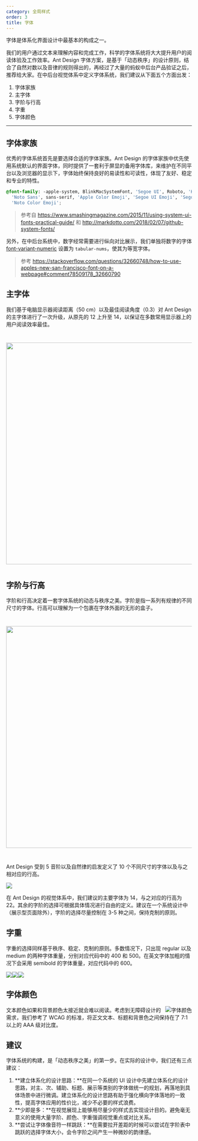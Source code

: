 ```yaml
---
category: 全局样式
order: 3
title: 字体
---
```


字体是体系化界面设计中最基本的构成之一。

我们的用户通过文本来理解内容和完成工作，科学的字体系统将大大提升用户的阅读体验及工作效率。Ant Design 字体方案，是基于「动态秩序」的设计原则，结合了自然对数以及音律的规则得出的，再经过了大量的蚂蚁中后台产品验证之后，推荐给大家。在中后台视觉体系中定义字体系统，我们建议从下面五个方面出发：

1. 字体家族
2. 主字体
3. 字阶与行高
4. 字重
5. 字体颜色

---

## 字体家族

优秀的字体系统首先是要选择合适的字体家族。Ant Design 的字体家族中优先使用系统默认的界面字体，同时提供了一套利于屏显的备用字体库，来维护在不同平台以及浏览器的显示下，字体始终保持良好的易读性和可读性，体现了友好、稳定和专业的特性。

```css
@font-family: -apple-system, BlinkMacSystemFont, 'Segoe UI', Roboto, 'Helvetica Neue', Arial,
  'Noto Sans', sans-serif, 'Apple Color Emoji', 'Segoe UI Emoji', 'Segoe UI Symbol',
  'Noto Color Emoji';
```

> 参考自 https://www.smashingmagazine.com/2015/11/using-system-ui-fonts-practical-guide/ 和 http://markdotto.com/2018/02/07/github-system-fonts/

另外，在中后台系统中，数字经常需要进行纵向对比展示，我们单独将数字的字体 [font-variant-numeric](https://www.fonts.com/content/learning/fontology/level-3/numbers/proportional-vs-tabular-figures) 设置为 `tabular-nums`，使其为等宽字体。

> 参考 https://stackoverflow.com/questions/32660748/how-to-use-apples-new-san-francisco-font-on-a-webpage#comment78509178_32660790

## 主字体

我们基于电脑显示器阅读距离（50 cm）以及最佳阅读角度（0.3）对 Ant Design 的主字体进行了一次升级，从原先的 12 上升至 14，以保证在多数常用显示器上的用户阅读效率最佳。

<div style="text-align:center;margin:40px 0;">
  <img width="600" src="https://gw.alipayobjects.com/zos/rmsportal/yriUFbqOPtVniYYiikfb.png">
</div>

## 字阶与行高

字阶和行高决定着一套字体系统的动态与秩序之美。字阶是指一系列有规律的不同尺寸的字体。行高可以理解为一个包裹在字体外面的无形的盒子。

<div style="text-align:center;margin:40px 0;">
  <img width="600" src="https://gw.alipayobjects.com/zos/rmsportal/xpykKKFJQorFJltdXkie.png">
</div>

Ant Design 受到 5 音阶以及自然律的启发定义了 10 个不同尺寸的字体以及与之相对应的行高。

<img src="https://gw.alipayobjects.com/zos/rmsportal/iFjgfIBExksqCqGMwUlw.png">

在 Ant Design 的视觉体系中，我们建议的主要字体为 14，与之对应的行高为 22。其余的字阶的选择可根据具体情况进行自由的定义。建议在一个系统设计中（展示型页面除外），字阶的选择尽量控制在 3-5 种之间，保持克制的原则。

## 字重

字重的选择同样基于秩序、稳定、克制的原则。多数情况下，只出现 regular 以及 medium 的两种字体重量，分别对应代码中的 400 和 500。在英文字体加粗的情况下会采用 semibold 的字体重量，对应代码中的 600。

<div class="font-samples">
	<div>
	  <img src="https://gw.alipayobjects.com/zos/rmsportal/orIVrEOZIpjMbqZGiXEi.png" />
	</div>
	<div>
  	<img src="https://gw.alipayobjects.com/zos/rmsportal/sasWhUzTGjlZKftukraH.png" />
	</div>
	<div>
  	<img src="https://gw.alipayobjects.com/zos/rmsportal/QqxifAZlISrSUwnlonyx.png" />
	</div>
</div>

<style>
.font-samples {
  display: flex;
}
</style>

## 字体颜色

<img class="preview-img" align="right" alt="字体颜色" src="https://gw.alipayobjects.com/mdn/rms_08e378/afts/img/A*PdFFQr2NXyUAAAAAAAAAAAAAARQnAQ">

文本颜色如果和背景颜色太接近就会难以阅读。考虑到无障碍设计的需求，我们参考了 WCAG 的标准，将正文文本、标题和背景色之间保持在了 7:1 以上的 AAA 级对比度。

## 建议

字体系统的构建，是「动态秩序之美」的第一步。在实际的设计中，我们还有三点建议：

1. **建立体系化的设计思路：**在同一个系统的 UI 设计中先建立体系化的设计思路，对主、次、辅助、标题、展示等类别的字体做统一的规划，再落地到具体场景中进行微调。建立体系化的设计思路有助于强化横向字体落地的一致性，提高字体应用的性价比，减少不必要的样式浪费。
1. **少即是多：**在视觉展现上能够用尽量少的样式去实现设计目的。避免毫无意义的使用大量字阶、颜色、字重强调视觉重点或对比关系。
1. **尝试让字体像音符一样跳跃：**在需要拉开差距的时候可以尝试在字阶表中跳跃的选择字体大小，会令字阶之间产生一种微妙的韵律感。
